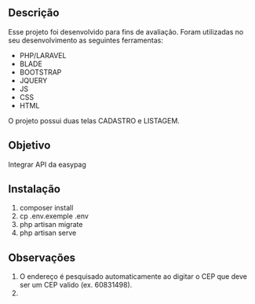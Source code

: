 ## Descrição

Esse projeto foi desenvolvido para fins de avaliação. Foram utilizadas no seu desenvolvimento as seguintes ferramentas:

- PHP/LARAVEL
- BLADE
- BOOTSTRAP
- JQUERY
- JS
- CSS
- HTML

O projeto possui duas telas CADASTRO e LISTAGEM.


## Objetivo

Integrar API da easypag
## Instalação

1. composer install
2. cp .env.exemple .env
3. php artisan migrate
4. php artisan serve

## Observações

1. O endereço é pesquisado automaticamente ao digitar o CEP que deve ser um CEP valido (ex. 60831498).
2. 
